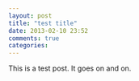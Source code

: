 ```yaml
---
layout: post
title: "test title"
date: 2013-02-10 23:52
comments: true
categories: 
---
```

This is a test post. It goes on and on.



